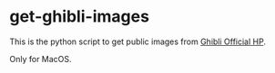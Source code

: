 # get-ghibli-images

This is the python script to get public images from [Ghibli Official HP](https://www.ghibli.jp/info/013409/).

Only for MacOS.

